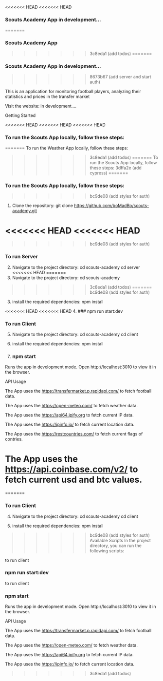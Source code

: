 <<<<<<< HEAD
<<<<<<< HEAD
### Scouts Academy App in development...
=======
### Scouts Academy App
>>>>>>> 3c8eda1 (add todos)
=======
### Scouts Academy App in development...
>>>>>>> 8673b67 (add server and start auth)

This is an application for monitoring football players, analyzing their statistics and prices in the transfer market

Visit the website: in development....

Getting Started

<<<<<<< HEAD
<<<<<<< HEAD
<<<<<<< HEAD
### To run the Scouts App locally, follow these steps:
=======
To run the Weather App locally, follow these steps:
>>>>>>> 3c8eda1 (add todos)
=======
To run the Scouts App locally, follow these steps:
>>>>>>> 3dffa2e (add cypress)
=======
### To run the Scouts App locally, follow these steps:
>>>>>>> bc9de08 (add styles for auth)

1. Clone the repository:
   git clone https://github.com/boMadBo/scouts-academy.git

<<<<<<< HEAD
<<<<<<< HEAD
=======
>>>>>>> bc9de08 (add styles for auth)
### To run Server

2. Navigate to the project directory:
   cd scouts-academy
   cd server
<<<<<<< HEAD
=======
2. Navigate to the project directory:
   cd scouts-academy
>>>>>>> 3c8eda1 (add todos)
=======
>>>>>>> bc9de08 (add styles for auth)

3. install the required dependencies:
   npm install

<<<<<<< HEAD
<<<<<<< HEAD
4. ### npm run start:dev

### To run Client

5. Navigate to the project directory:
   cd scouts-academy
   cd client

6. install the required dependencies:
   npm install

7. ### npm start

Runs the app in development mode. Open http://localhost:3010 to view it in the browser.

API Usage

The App uses the https://transfermarket.p.rapidapi.com/ to fetch football data.

The App uses the https://open-meteo.com/ to fetch weather data.

The App uses the https://api64.ipify.org to fetch current IP data.

The App uses the https://ipinfo.io/ to fetch current location data.

The App uses the https://restcountries.com/ to fetch current flags of contries.

The App uses the https://api.coinbase.com/v2/ to fetch current usd and btc values.
=======
=======
### To run Client

4. Navigate to the project directory:
   cd scouts-academy
   cd client

5. install the required dependencies:
   npm install

>>>>>>> bc9de08 (add styles for auth)
Available Scripts
In the project directory, you can run the following scripts:

to run client

### npm run start:dev

to run client

### npm start

Runs the app in development mode. Open http://localhost:3010 to view it in the browser.

API Usage

The App uses the https://transfermarket.p.rapidapi.com/ to fetch football data.

The App uses the https://open-meteo.com/ to fetch weather data.

The App uses the https://api64.ipify.org to fetch current IP data.

The App uses the https://ipinfo.io/ to fetch current location data.
>>>>>>> 3c8eda1 (add todos)
